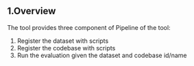 ## 1.Overview
The tool provides three component of 
Pipeline of the tool:
1. Register the dataset with scripts
2. Register the codebase with scripts
3. Run the evaluation given the dataset and codebase id/name


